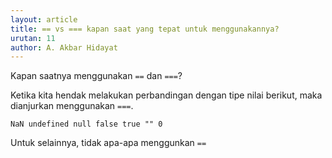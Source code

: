 ```yaml
---
layout: article
title: == vs === kapan saat yang tepat untuk menggunakannya?
urutan: 11
author: A. Akbar Hidayat
---
```


Kapan saatnya menggunakan `==` dan `===`?

Ketika kita hendak melakukan perbandingan dengan tipe nilai berikut, maka dianjurkan menggunakan `===`.

`NaN undefined null false true "" 0`

Untuk selainnya, tidak apa-apa menggunkan `==`